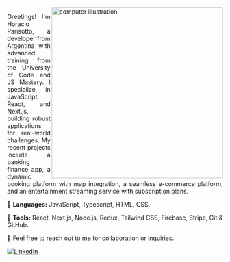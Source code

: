 <img src="https://raw.githubusercontent.com/MicaelliMedeiros/micaellimedeiros/master/image/computer-illustration.png" alt="computer illustration" width="400" align="right">

<p style="text-align: justify;">
  Greetings! I'm Horacio Parisotto, a developer from Argentina with advanced training from the University of Code and JS Mastery. I specialize in JavaScript, React, and Next.js, building robust applications for real-world challenges. My recent projects include a banking finance app, a dynamic booking platform with map integration, a seamless e-commerce platform, and an entertainment streaming service with subscription plans.
</p>

<p>
  🦄 <strong>Languages:</strong> JavaScript, Typescript, HTML, CSS.
</p>

<p>
  💼 <strong>Tools:</strong> React, Next.js, Node.js, Redux, Tailwind CSS, Firebase, Stripe, Git & GitHub.
</p>

<p>
  💌 Feel free to reach out to me for collaboration or inquiries.
</p>

<p>
  <a href="https://www.linkedin.com/in/horacioparisotto/" title="LinkedIn">
    <img src="https://img.shields.io/badge/-Linkedin-0e76a8?style=flat-square&logo=Linkedin&logoColor=white" alt="LinkedIn"/>
  </a>
</p>
